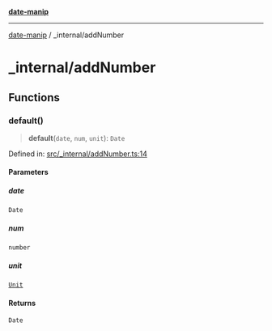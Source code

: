 [**date-manip**](../index.md)

***

[date-manip](../modules.md) / \_internal/addNumber

# \_internal/addNumber

## Functions

### default()

> **default**(`date`, `num`, `unit`): `Date`

Defined in: [src/\_internal/addNumber.ts:14](https://github.com/fengxinming/date-manip/blob/74162e61fff73f0ace27e57ce0b5395775c035f2/src/_internal/addNumber.ts#L14)

#### Parameters

##### date

`Date`

##### num

`number`

##### unit

[`Unit`](../types.md#unit)

#### Returns

`Date`
